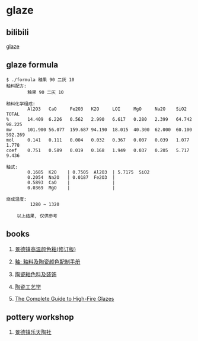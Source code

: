 # glaze

## bilibili
[glaze](https://www.bilibili.com/video/BV1L5411p7ak)

## glaze formula
```
$ ./formula 釉果 90 二灰 10
釉料配方:
        釉果 90 二灰 10 

釉料化学组成:
        Al2O3   CaO     Fe2O3   K2O     LOI     MgO     Na2O    SiO2    TOTAL
%       14.409  6.226   0.562   2.990   6.617   0.280   2.399   64.742  98.225 
mw      101.900 56.077  159.687 94.190  18.015  40.300  62.000  60.100  592.269
mol     0.141   0.111   0.004   0.032   0.367   0.007   0.039   1.077   1.778  
coef    0.751   0.589   0.019   0.168   1.949   0.037   0.205   5.717   9.436  

釉式:
        0.1685  K2O    | 0.7505  Al2O3  | 5.7175  SiO2   
        0.2054  Na2O   | 0.0187  Fe2O3  |                
        0.5893  CaO    |                |                
        0.0369  MgO    |                |                

烧成温度:
         1280 ~ 1320
```

```
    以上结果, 仅供参考
```

## books
1. [景德镇高温颜色釉(修订版)](http://search.kongfz.com/product_result/?key=景德镇高温颜色釉%20景德镇陶瓷工业公司)

2. [釉: 釉料及陶瓷颜色配制手册](https://book.douban.com/subject/26911100/)

3. [陶瓷釉色料及装饰](https://book.douban.com/subject/30466477/)

4. [陶瓷工艺学](https://book.douban.com/subject/5947331/)

5. [The Complete Guide to High-Fire Glazes](https://book.douban.com/subject/2694637/)

## pottery workshop
1. [景德镇乐天陶社](http://www.potteryworkshop.com.cn/cn/index.asp)




